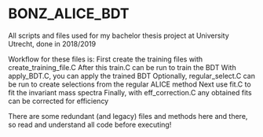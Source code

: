 # BONZ_ALICE_BDT
All scripts and files used for my bachelor thesis project at University Utrecht, done in 2018/2019

Workflow for these files is:
First create the training files with create_training_file.C
After this train.C can be run to train the BDT
With apply_BDT.C, you can apply the trained BDT
Optionally, regular_select.C can be run to create selections from the regular ALICE method
Next use fit.C to fit the invariant mass spectra
Finally, with eff_correction.C any obtained fits can be corrected for efficiency

There are some redundant (and legacy) files and methods here and there, so read and understand all code before executing!
